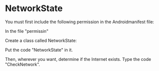 # NetworkState

You must first include the following permission in the Androidmanifest file:

In the file "permissin"

Create a class called NetworkState:

Put the code "NetworkState" in it.

Then, wherever you want, determine if the Internet exists. Type the code "CheckNetwork".
